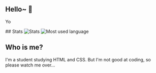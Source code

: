 ## Hello~ 👋

Yo
<div align="left">
## Stats
  <a>
   <img alt="Stats" src="https://github-readme-stats.vercel.app/api?username=Lino-Ren" />
  </a>
  <a>
   <img alt="Most used language" src="https://github-readme-stats.vercel.app/api/top-langs/?username=Lino-Ren" />
  </a>
</div>


## Who is me?
I'm a student studying HTML and CSS.
But I'm not good at coding, so please watch me over...
